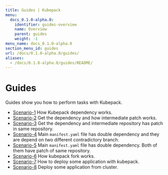 ```yaml
---
title: Guides | Kubepack
menu:
  docs_0.1.0-alpha.0:
    identifier: guides-overview
    name: Overview
    parent: guides
    weight: -1
menu_name: docs_0.1.0-alpha.0
section_menu_id: guides
url: /docs/0.1.0-alpha.0/guides/
aliases:
  - /docs/0.1.0-alpha.0/guides/README/
---
```


# Guides

Guides show you how to perform tasks with Kubepack.

- [Scenario-1](/docs/0.1.0-alpha.0/guides/scenario-1) How Kubepack dependency works.
- [Scenario-2](/docs/0.1.0-alpha.0/guides/scenario-2) Get the dependency and how intermediate patch works.
- [Scenario-3](/docs/0.1.0-alpha.0/guides/scenario-3) Get the dependency and intermediate repository has patch in same repository. 
- [Scenario-4](/docs/0.1.0-alpha.0/guides/scenario-4) Main `manifest.yaml` file has double dependency and they are depend on two different contradictory branch. 
- [Scenario-5](/docs/0.1.0-alpha.0/guides/scenario-5) Main `manifest.yaml` file has double dependency. Both of them have patch of same repository.
- [Scenario-6](/docs/0.1.0-alpha.0/guides/scenario-6) How kubepack fork works. 
- [Scenario-7](/docs/0.1.0-alpha.0/guides/scenario-7) How to deploy some application with kubepack.
- [Scenario-8](/docs/0.1.0-alpha.0/guides/scenario-8) Deploy some application from cluster.
